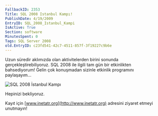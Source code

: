 ```yaml
---
FallbackID: 2353
Title: SQL 2008 Istanbul Kampı!
PublishDate: 4/19/2009
EntryID: SQL_2008_Istanbul_Kampi
IsActive: True
Section: software
MinutesSpent: 0
Tags: SQL Server 2008
old.EntryID: c23fd541-42c7-4511-857f-3f19227c9b6e
---
```

Uzun süredir aklımızda olan aktivitelerden birini sonunda
gerçekleştirebiliyoruz. SQL 2008 ile ilgili tam gün bir etkinlikten
bahsediyorum! Gelin çok konuşmadan sizinle etkinlik programını
paylaşayım...

![SQL 2008 İstanbul
Kampı](http://cdn.daron.yondem.com/assets/2353/18042009_1.png)

Hepinizi bekliyoruz.

Kayıt için [www.inetatr.org](http://www.inetatr.org) adresini ziyaret
etmeyi unutmayın!


